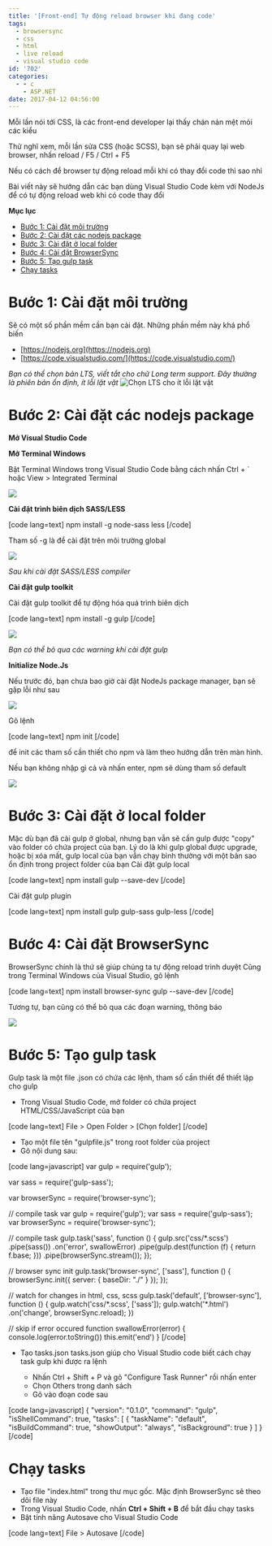 ```yaml
---
title: '[Front-end] Tự động reload browser khi đang code'
tags:
  - browsersync
  - css
  - html
  - live reload
  - visual studio code
id: '702'
categories:
  - - c
    - ASP.NET
date: 2017-04-12 04:56:00
---
```


Mỗi lần nói tới CSS, là các front-end developer lại thấy chán nản mệt mỏi các kiểu

Thử nghĩ xem, mỗi lần sửa CSS (hoặc SCSS), bạn sẽ phải quay lại web browser, nhấn reload / F5 / Ctrl + F5

Nếu có cách để browser tự động reload mỗi khi có thay đổi code thì sao nhỉ

Bài viết này sẽ hướng dẫn các bạn dùng Visual Studio Code kèm với NodeJs để có tự động reload web khi có code thay đổi
<!-- more -->
**Mục lục**

*   [Bước 1: Cài đặt môi trường](#bước-1-cài-đặt-môi-trường)
*   [Bước 2: Cài đặt các nodejs package](#bước-2-cài-đặt-các-nodejs-package)
*   [Bước 3: Cài đặt ở local folder](#bước-3-cài-đặt-ở-local-folder)
*   [Bước 4: Cài đặt BrowserSync](#bước-4-cài-đặt-browsersync)
*   [Bước 5: Tạo gulp task](#bước-5-tạo-gulp-task)
*   [Chạy tasks](#chạy-tasks)

# Bước 1: Cài đặt môi trường

Sẽ có một số phần mềm cần bạn cài đặt. Những phần mềm này khá phổ biến

*   [https://nodejs.org](https://nodejs.org)
*   [https://code.visualstudio.com/](https://code.visualstudio.com/)

_Bạn có thể chọn bản LTS, viết tắt cho chữ Long term support. Đây thường là phiên bản ổn định, ít lỗi lặt vặt_ ![Chọn LTS cho ít lỗi lặt vặt](https://farm3.staticflickr.com/2894/33833478232_a59cce160b_o.png)

# Bước 2: Cài đặt các nodejs package

**Mở Visual Studio Code**

**Mở Terminal Windows**

Bật Terminal Windows trong Visual Studio Code bằng cách nhấn Ctrl + \` hoặc View > Integrated Terminal

![](https://farm3.staticflickr.com/2814/33234696593_9fcee9f965_o.png)

**Cài đặt trình biên dịch SASS/LESS**

\[code lang=text\] npm install -g node-sass less \[/code\]

Tham số -g là để cài đặt trên môi trường global

![](https://farm3.staticflickr.com/2873/33889703622_3cbc71f1cc_o.png)

_Sau khi cài đặt SASS/LESS compiler_

**Cài đặt gulp toolkit**

Cài đặt gulp toolkit để tự động hóa quá trình biên dịch

\[code lang=text\] npm install -g gulp \[/code\]

![](https://farm3.staticflickr.com/2885/33234839763_71ffba8cfd_o.png)

_Bạn có thể bỏ qua các warning khi cài đặt gulp_

**Initialize Node.Js**

Nếu trước đó, bạn chưa bao giờ cài đặt NodeJs package manager, bạn sẽ gặp lỗi như sau

![](https://farm3.staticflickr.com/2829/33662078970_a1aaf77d2c_o.png)

Gõ lệnh

\[code lang=text\] npm init \[/code\]

để init các tham số cần thiết cho npm và làm theo hướng dẫn trên màn hình.

Nếu bạn không nhập gì cả và nhấn enter, npm sẽ dùng tham số default

![](https://farm3.staticflickr.com/2902/33235009203_a69320020e_o.png)

# Bước 3: Cài đặt ở local folder

Mặc dù bạn đã cài gulp ở global, nhưng bạn vẫn sẽ cần gulp được "copy" vào folder có chứa project của bạn. Lý do là khi gulp global được upgrade, hoặc bị xóa mất, gulp local của bạn vẫn chạy bình thường với một bản sao ổn định trong project folder của bạn Cài đặt gulp local

\[code lang=text\] npm install gulp --save-dev \[/code\]

Cài đặt gulp plugin

\[code lang=text\] npm install gulp gulp-sass gulp-less \[/code\]

# Bước 4: Cài đặt BrowserSync

BrowserSync chính là thứ sẽ giúp chúng ta tự động reload trình duyệt Cũng trong Terminal Windows của Visual Studio, gõ lệnh

\[code lang=text\] npm install browser-sync gulp --save-dev \[/code\]

Tương tự, bạn cũng có thể bỏ qua các đoạn warning, thông báo

![](https://farm4.staticflickr.com/3703/33662203760_71636d02d3_o.png)

# Bước 5: Tạo gulp task

Gulp task là một file .json có chứa các lệnh, tham số cần thiết để thiết lập cho gulp

*   Trong Visual Studio Code, mở folder có chứa project HTML/CSS/JavaScript của bạn

\[code lang=text\] File > Open Folder > \[Chọn folder\] \[/code\]

*   Tạo một file tên "gulpfile.js" trong root folder của project
*   Gõ nội dung sau:

\[code lang=javascript\] var gulp = require('gulp');

var sass = require('gulp-sass');

var browserSync = require('browser-sync');

// compile task var gulp = require('gulp'); var sass = require('gulp-sass'); var browserSync = require('browser-sync');

// compile task gulp.task('sass', function () { gulp.src('css/\*.scss') .pipe(sass()) .on('error', swallowError) .pipe(gulp.dest(function (f) { return f.base; })) .pipe(browserSync.stream()); });

// browser sync init gulp.task('browser-sync', \['sass'\], function () { browserSync.init({ server: { baseDir: "./" } }); });

// watch for changes in html, css, scss gulp.task('default', \['browser-sync'\], function () { gulp.watch('css/\*.scss', \['sass'\]); gulp.watch('\*.html') .on('change', browserSync.reload); })

// skip if error occured function swallowError(error) { console.log(error.toString()) this.emit('end') } \[/code\]

*   Tạo tasks.json tasks.json giúp cho Visual Studio code biết cách chạy task gulp khi được ra lệnh
    
    *   Nhấn Ctrl + Shift + P và gõ "Configure Task Runner" rồi nhấn enter
    *   Chọn Others trong danh sách
    *   Gõ vào đoạn code sau

\[code lang=javascript\] { "version": "0.1.0", "command": "gulp", "isShellCommand": true, "tasks": \[ { "taskName": "default", "isBuildCommand": true, "showOutput": "always", "isBackground": true } \] } \[/code\]

# Chạy tasks

*   Tạo file "index.html" trong thư mục gốc. Mặc định BrowserSync sẽ theo dõi file này
*   Trong Visual Studio Code, nhấn **Ctrl + Shift + B** để bắt đầu chạy tasks
*   Bật tính năng Autosave cho Visual Studio Code

\[code lang=text\] File > Autosave \[/code\]